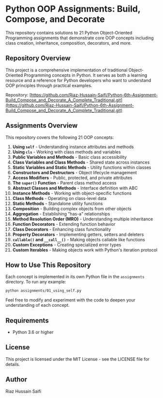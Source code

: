 # Python OOP Assignments: Build, Compose, and Decorate

This repository contains solutions to 21 Python Object-Oriented Programming assignments that demonstrate core OOP concepts including class creation, inheritance, composition, decorators, and more.

## Repository Overview

This project is a comprehensive implementation of traditional Object-Oriented Programming concepts in Python. It serves as both a learning resource and a reference for Python developers who want to understand OOP principles through practical examples.

Repository: [https://github.com/Riaz-Hussain-Saifi/Python-6th-Assignment-Build_Compose_and_Decorate_A_Complete_Traditional.git](https://github.com/Riaz-Hussain-Saifi/Python-6th-Assignment-Build_Compose_and_Decorate_A_Complete_Traditional.git)

## Assignments Overview

This repository covers the following 21 OOP concepts:

1. **Using `self`** - Understanding instance attributes and methods
2. **Using `cls`** - Working with class methods and variables
3. **Public Variables and Methods** - Basic class accessibility
4. **Class Variables and Class Methods** - Shared state across instances
5. **Static Variables and Static Methods** - Utility functions within classes
6. **Constructors and Destructors** - Object lifecycle management
7. **Access Modifiers** - Public, protected, and private attributes
8. **The `super()` Function** - Parent class method access
9. **Abstract Classes and Methods** - Interface definition with ABC
10. **Instance Methods** - Working with object-specific functions
11. **Class Methods** - Operating on class-level data
12. **Static Methods** - Standalone utility functions
13. **Composition** - Building complex objects from other objects
14. **Aggregation** - Establishing "has-a" relationships
15. **Method Resolution Order (MRO)** - Understanding multiple inheritance
16. **Function Decorators** - Extending function behavior
17. **Class Decorators** - Enhancing class functionality
18. **Property Decorators** - Implementing getters, setters and deleters
19. **`callable()` and `__call__()`** - Making objects callable like functions
20. **Custom Exceptions** - Creating specialized error types
21. **Custom Iterables** - Making objects work with Python's iteration protocol

## How to Use This Repository

Each concept is implemented in its own Python file in the `assignments` directory. To run any example:

```bash
python assignments/01_using_self.py
```

Feel free to modify and experiment with the code to deepen your understanding of each concept.

## Requirements

- Python 3.6 or higher

## License

This project is licensed under the MIT License - see the LICENSE file for details.

## Author

Riaz Hussain Saifi